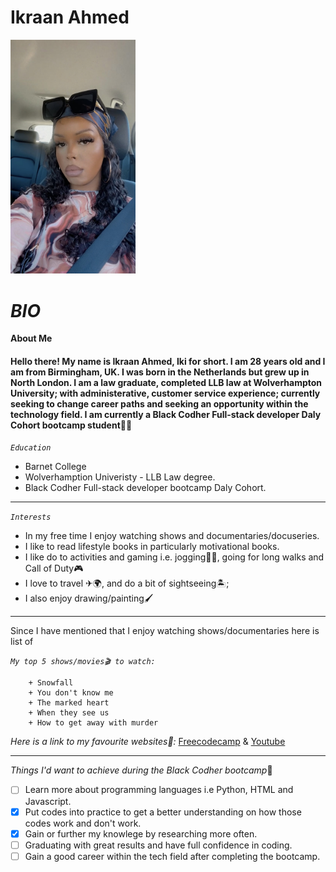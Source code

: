 # Ikraan Ahmed
[<img src="images/avatar.jpg.JPG" width="200" />](./link/to/sql/file)

# _*BIO*_ 

**About Me**

####  Hello there! My name is Ikraan Ahmed, Iki for short. I am 28 years old and I am from Birmingham, UK. I was born in the Netherlands but grew up in North London. I am a law graduate, completed LLB law at Wolverhampton University; with administerative, customer service experience; currently seeking to change career paths and seeking an opportunity within the technology field. I am currently a Black Codher Full-stack developer Daly Cohort bootcamp student👩‍🎓 


*`Education`* 
- Barnet College 
- Wolverhamption Univeristy - LLB Law degree.
- Black Codher Full-stack developer bootcamp Daly Cohort.
---

*`Interests`*
- In my free time I enjoy watching shows and documentaries/docuseries.
- I like to read lifestyle books in particularly motivational books.
- I like do to activities and gaming i.e. jogging🏃‍♀️, going for long walks and Call of Duty🎮 
- I love to travel ✈🌍, and do a bit of sightseeing🏝;
- I also enjoy drawing/painting🖌 
---

Since I have mentioned that I enjoy watching shows/documentaries here is list of 

*`My top 5 shows/movies🎬 to watch:`*

        + Snowfall
        + You don't know me 
        + The marked heart
        + When they see us
        + How to get away with murder

*Here is a link to my favourite websites🔗:* [Freecodecamp](https://www.freecodecamp.org/) & [Youtube](https://youtube.com)

---

*Things I'd want to achieve during the Black Codher bootcamp*🤞

- [ ] Learn more about programming languages i.e Python, HTML and Javascript.
- [x] Put codes into practice to get a better understanding on how those codes work and don't work.
- [x] Gain or further my knowlege by researching more often.
- [ ] Graduating with great results and have full confidence in coding.
- [ ] Gain a good career within the tech field after completing the bootcamp.
